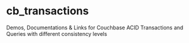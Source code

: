 # cb_transactions
Demos, Documentations &amp; Links for Couchbase ACID Transactions and Queries with different consistency levels
